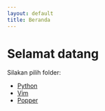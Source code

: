 ```yaml
---
layout: default
title: Beranda
---
```


# Selamat datang
Silakan pilih folder:

- [Python](/python/)
- [Vim](/vim_easy/)
- [Popper](/popper/)

